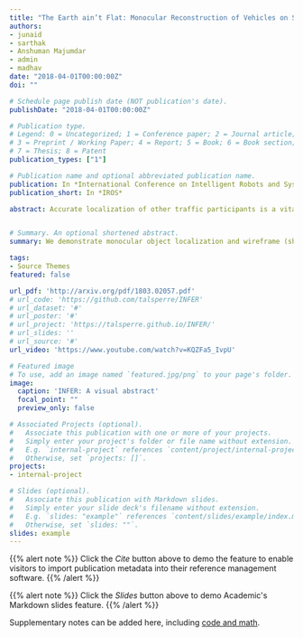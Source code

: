 ```yaml
---
title: "The Earth ain’t Flat: Monocular Reconstruction of Vehicles on Steep and Graded Roads from a Moving Camera"
authors:
- junaid
- sarthak
- Anshuman Majumdar
- admin
- madhav
date: "2018-04-01T00:00:00Z"
doi: ""

# Schedule page publish date (NOT publication's date).
publishDate: "2018-04-01T00:00:00Z"

# Publication type.
# Legend: 0 = Uncategorized; 1 = Conference paper; 2 = Journal article;
# 3 = Preprint / Working Paper; 4 = Report; 5 = Book; 6 = Book section;
# 7 = Thesis; 8 = Patent
publication_types: ["1"]

# Publication name and optional abbreviated publication name.
publication: In *International Conference on Intelligent Robots and Systems*
publication_short: In *IROS*

abstract: Accurate localization of other traffic participants is a vital task in autonomous driving systems. State-of-the-art systems employ a combination of sensing modalities such as RGB cameras and LiDARs for localizing traffic participants, but most such demonstrations have been confined to plain roads. We demonstrate, to the best of our knowledge, the first results for monocular object localization and shape estimation on surfaces that do not share the same plane with the moving monocular camera. We approximate road surfaces by local planar patches and use semantic cues from vehicles in the scene to initialize a local bundle-adjustment like procedure that simultaneously estimates the pose and shape of the vehicles, and the orientation of the local ground plane on which the vehicle stands as well. We evaluate the proposed approach on the KITTI and SYNTHIA-SF benchmarks, for a variety of road plane configurations. The proposed approach significantly improves the state-of-the-art for monocular object localization on arbitrarily-shaped roads.


# Summary. An optional shortened abstract.
summary: We demonstrate monocular object localization and wireframe (shape) estimation on extremely steep and graded roads.

tags:
- Source Themes
featured: false

url_pdf: 'http://arxiv.org/pdf/1803.02057.pdf'
# url_code: 'https://github.com/talsperre/INFER'
# url_dataset: '#'
# url_poster: '#'
# url_project: 'https://talsperre.github.io/INFER/'
# url_slides: ''
# url_source: '#'
url_video: 'https://www.youtube.com/watch?v=KQZFa5_IvpU'

# Featured image
# To use, add an image named `featured.jpg/png` to your page's folder. 
image:
  caption: 'INFER: A visual abstract'
  focal_point: ""
  preview_only: false

# Associated Projects (optional).
#   Associate this publication with one or more of your projects.
#   Simply enter your project's folder or file name without extension.
#   E.g. `internal-project` references `content/project/internal-project/index.md`.
#   Otherwise, set `projects: []`.
projects:
- internal-project

# Slides (optional).
#   Associate this publication with Markdown slides.
#   Simply enter your slide deck's filename without extension.
#   E.g. `slides: "example"` references `content/slides/example/index.md`.
#   Otherwise, set `slides: ""`.
slides: example
---
```


{{% alert note %}}
Click the *Cite* button above to demo the feature to enable visitors to import publication metadata into their reference management software.
{{% /alert %}}

{{% alert note %}}
Click the *Slides* button above to demo Academic's Markdown slides feature.
{{% /alert %}}

Supplementary notes can be added here, including [code and math](https://sourcethemes.com/academic/docs/writing-markdown-latex/).

